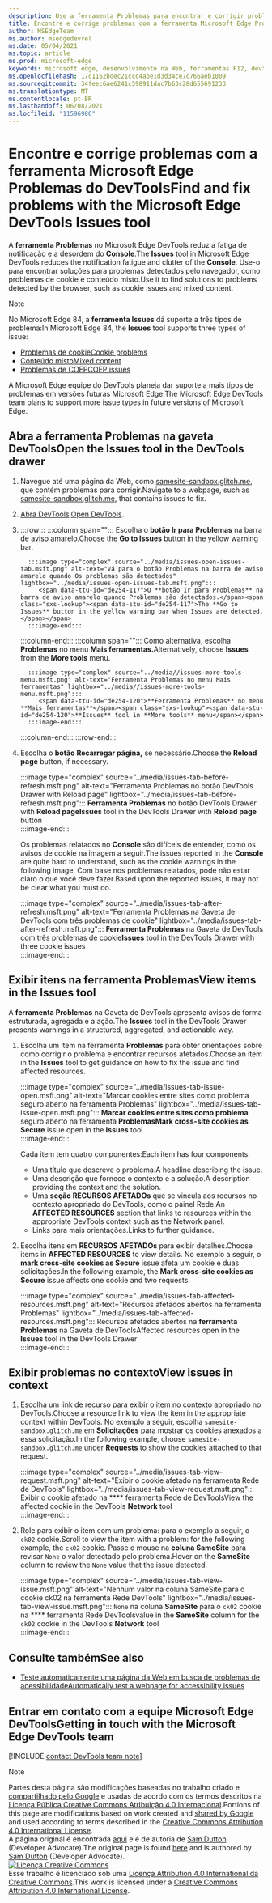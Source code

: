 ```yaml
---
description: Use a ferramenta Problemas para encontrar e corrigir problemas com seu site.
title: Encontre e corrige problemas com a ferramenta Microsoft Edge Problemas do DevTools
author: MSEdgeTeam
ms.author: msedgedevrel
ms.date: 05/04/2021
ms.topic: article
ms.prod: microsoft-edge
keywords: microsoft edge, desenvolvimento na Web, ferramentas F12, devtools
ms.openlocfilehash: 17c1162bdec21ccc4abe1d3d34ce7c766aeb1009
ms.sourcegitcommit: 34feec6ae6241c598911dac7b63c28d655691233
ms.translationtype: MT
ms.contentlocale: pt-BR
ms.lasthandoff: 06/08/2021
ms.locfileid: "11596986"
---
```

<!-- Copyright Sam Dutton 

   Licensed under the Apache License, Version 2.0 (the "License");
   you may not use this file except in compliance with the License.
   You may obtain a copy of the License at

       https://www.apache.org/licenses/LICENSE-2.0

   Unless required by applicable law or agreed to in writing, software
   distributed under the License is distributed on an "AS IS" BASIS,
   WITHOUT WARRANTIES OR CONDITIONS OF ANY KIND, either express or implied.
   See the License for the specific language governing permissions and
   limitations under the License.  -->  
# <a name="find-and-fix-problems-with-the-microsoft-edge-devtools-issues-tool"></a><span data-ttu-id="de254-104">Encontre e corrige problemas com a ferramenta Microsoft Edge Problemas do DevTools</span><span class="sxs-lookup"><span data-stu-id="de254-104">Find and fix problems with the Microsoft Edge DevTools Issues tool</span></span>  

<span data-ttu-id="de254-105">A **ferramenta Problemas** no Microsoft Edge DevTools reduz a fatiga de notificação e a desordem do **Console**.</span><span class="sxs-lookup"><span data-stu-id="de254-105">The **Issues** tool in Microsoft Edge DevTools reduces the notification fatigue and clutter of the **Console**.</span></span>  <span data-ttu-id="de254-106">Use-o para encontrar soluções para problemas detectados pelo navegador, como problemas de cookie e conteúdo misto.</span><span class="sxs-lookup"><span data-stu-id="de254-106">Use it to find solutions to problems detected by the browser, such as cookie issues and mixed content.</span></span>  

> [!NOTE]
> <span data-ttu-id="de254-107">No Microsoft Edge 84, a **ferramenta Issues** dá suporte a três tipos de problema:</span><span class="sxs-lookup"><span data-stu-id="de254-107">In Microsoft Edge 84, the **Issues** tool supports three types of issue:</span></span>  
> *   [<span data-ttu-id="de254-108">Problemas de cookie</span><span class="sxs-lookup"><span data-stu-id="de254-108">Cookie problems</span></span>][MDNSameSiteCookies]  
> *   [<span data-ttu-id="de254-109">Conteúdo misto</span><span class="sxs-lookup"><span data-stu-id="de254-109">Mixed content</span></span>][MDNMixedContent]  
> *   [<span data-ttu-id="de254-110">Problemas de COEP</span><span class="sxs-lookup"><span data-stu-id="de254-110">COEP issues</span></span>][W3CCOEPSpec]
> 
> <span data-ttu-id="de254-111">A Microsoft Edge equipe do DevTools planeja dar suporte a mais tipos de problemas em versões futuras Microsoft Edge.</span><span class="sxs-lookup"><span data-stu-id="de254-111">The Microsoft Edge DevTools team plans to support more issue types in future versions of Microsoft Edge.</span></span>  

## <a name="open-the-issues-tool-in-the-devtools-drawer"></a><span data-ttu-id="de254-112">Abra a ferramenta Problemas na gaveta DevTools</span><span class="sxs-lookup"><span data-stu-id="de254-112">Open the Issues tool in the DevTools drawer</span></span>  

1.  <span data-ttu-id="de254-113">Navegue até uma página da Web, como [samesite-sandbox.glitch.me][GlitchSamesiteSandbox], que contém problemas para corrigir.</span><span class="sxs-lookup"><span data-stu-id="de254-113">Navigate to a webpage, such as [samesite-sandbox.glitch.me][GlitchSamesiteSandbox], that contains issues to fix.</span></span>  
1.  <span data-ttu-id="de254-114">[Abra DevTools][DevtoolsOpen].</span><span class="sxs-lookup"><span data-stu-id="de254-114">[Open DevTools][DevtoolsOpen].</span></span>  
1.  :::row:::
       :::column span="":::
          <span data-ttu-id="de254-115">Escolha o **botão Ir para Problemas** na barra de aviso amarelo.</span><span class="sxs-lookup"><span data-stu-id="de254-115">Choose the **Go to Issues** button in the yellow warning bar.</span></span>  
          
          :::image type="complex" source="../media/issues-open-issues-tab.msft.png" alt-text="Vá para o botão Problemas na barra de aviso amarelo quando Os problemas são detectados" lightbox="../media/issues-open-issues-tab.msft.png":::
             <span data-ttu-id="de254-117">O **botão Ir para Problemas** na barra de aviso amarelo quando Problemas são detectados.</span><span class="sxs-lookup"><span data-stu-id="de254-117">The **Go to Issues** button in the yellow warning bar when Issues are detected.</span></span>  
          :::image-end:::  
       :::column-end:::
       :::column span="":::
          <span data-ttu-id="de254-118">Como alternativa, escolha **Problemas** no menu **Mais ferramentas.**</span><span class="sxs-lookup"><span data-stu-id="de254-118">Alternatively, choose **Issues** from the **More tools** menu.</span></span>  
          
          :::image type="complex" source="../media//issues-more-tools-menu.msft.png" alt-text="Ferramenta Problemas no menu Mais ferramentas" lightbox="../media//issues-more-tools-menu.msft.png":::
             <span data-ttu-id="de254-120">**Ferramenta Problemas** no menu **Mais ferramentas**</span><span class="sxs-lookup"><span data-stu-id="de254-120">**Issues** tool in **More tools** menu</span></span>  
          :::image-end:::  
       :::column-end:::
    :::row-end:::
    
1.  <span data-ttu-id="de254-121">Escolha o **botão Recarregar página,** se necessário.</span><span class="sxs-lookup"><span data-stu-id="de254-121">Choose the **Reload page** button, if necessary.</span></span>  
    
    :::image type="complex" source="../media/issues-tab-before-refresh.msft.png" alt-text="Ferramenta Problemas no botão DevTools Drawer with Reload page" lightbox="../media/issues-tab-before-refresh.msft.png":::
       <span data-ttu-id="de254-123">**Ferramenta Problemas** no botão DevTools Drawer with **Reload page**</span><span class="sxs-lookup"><span data-stu-id="de254-123">**Issues** tool in the DevTools Drawer with **Reload page** button</span></span>  
    :::image-end:::  

    <span data-ttu-id="de254-124">Os problemas relatados no **Console** são difíceis de entender, como os avisos de cookie na imagem a seguir.</span><span class="sxs-lookup"><span data-stu-id="de254-124">The issues reported in the **Console** are quite hard to understand, such as the cookie warnings in the following image.</span></span>  <span data-ttu-id="de254-125">Com base nos problemas relatados, pode não estar claro o que você deve fazer.</span><span class="sxs-lookup"><span data-stu-id="de254-125">Based upon the reported issues, it may not be clear what you must do.</span></span>  
    
    :::image type="complex" source="../media/issues-tab-after-refresh.msft.png" alt-text="Ferramenta Problemas na Gaveta de DevTools com três problemas de cookie" lightbox="../media/issues-tab-after-refresh.msft.png":::
       <span data-ttu-id="de254-127">**Ferramenta Problemas** na Gaveta de DevTools com três problemas de cookie</span><span class="sxs-lookup"><span data-stu-id="de254-127">**Issues** tool in the DevTools Drawer with three cookie issues</span></span>  
    :::image-end:::  
    
## <a name="view-items-in-the-issues-tool"></a><span data-ttu-id="de254-128">Exibir itens na ferramenta Problemas</span><span class="sxs-lookup"><span data-stu-id="de254-128">View items in the Issues tool</span></span>  

<span data-ttu-id="de254-129">A **ferramenta Problemas** na Gaveta de DevTools apresenta avisos de forma estruturada, agregada e a ação.</span><span class="sxs-lookup"><span data-stu-id="de254-129">The **Issues** tool in the DevTools Drawer presents warnings in a structured, aggregated, and actionable way.</span></span>  

1.  <span data-ttu-id="de254-130">Escolha um item na ferramenta **Problemas** para obter orientações sobre como corrigir o problema e encontrar recursos afetados.</span><span class="sxs-lookup"><span data-stu-id="de254-130">Choose an item in the **Issues** tool to get guidance on how to fix the issue and find affected resources.</span></span>  
    
    :::image type="complex" source="../media/issues-tab-issue-open.msft.png" alt-text="Marcar cookies entre sites como problema seguro aberto na ferramenta Problemas" lightbox="../media/issues-tab-issue-open.msft.png":::
       <span data-ttu-id="de254-132">**Marcar cookies entre sites como problema** seguro aberto na ferramenta **Problemas**</span><span class="sxs-lookup"><span data-stu-id="de254-132">**Mark cross-site cookies as Secure** issue open in the **Issues** tool</span></span>  
    :::image-end:::  
    
    <span data-ttu-id="de254-133">Cada item tem quatro componentes:</span><span class="sxs-lookup"><span data-stu-id="de254-133">Each item has four components:</span></span>  
    
    *   <span data-ttu-id="de254-134">Uma título que descreve o problema.</span><span class="sxs-lookup"><span data-stu-id="de254-134">A headline describing the issue.</span></span>  
    *   <span data-ttu-id="de254-135">Uma descrição que fornece o contexto e a solução.</span><span class="sxs-lookup"><span data-stu-id="de254-135">A description providing the context and the solution.</span></span>  
    *   <span data-ttu-id="de254-136">Uma **seção RECURSOS AFETADOs** que se vincula aos recursos no contexto apropriado do DevTools, como o painel Rede.</span><span class="sxs-lookup"><span data-stu-id="de254-136">An **AFFECTED RESOURCES** section that links to resources within the appropriate DevTools context such as the Network panel.</span></span>  
    *   <span data-ttu-id="de254-137">Links para mais orientações.</span><span class="sxs-lookup"><span data-stu-id="de254-137">Links to further guidance.</span></span>  
    
1.  <span data-ttu-id="de254-138">Escolha itens em **RECURSOS AFETADOs** para exibir detalhes.</span><span class="sxs-lookup"><span data-stu-id="de254-138">Choose items in **AFFECTED RESOURCES** to view details.</span></span>  <span data-ttu-id="de254-139">No exemplo a seguir, o **mark cross-site cookies as Secure** issue afeta um cookie e duas solicitações.</span><span class="sxs-lookup"><span data-stu-id="de254-139">In the following example, the **Mark cross-site cookies as Secure** issue affects one cookie and two requests.</span></span>  
    
    :::image type="complex" source="../media/issues-tab-affected-resources.msft.png" alt-text="Recursos afetados abertos na ferramenta Problemas" lightbox="../media/issues-tab-affected-resources.msft.png":::
       <span data-ttu-id="de254-141">Recursos afetados abertos na **ferramenta Problemas** na Gaveta de DevTools</span><span class="sxs-lookup"><span data-stu-id="de254-141">Affected resources open in the **Issues** tool in the DevTools Drawer</span></span>  
    :::image-end:::  
    
## <a name="view-issues-in-context"></a><span data-ttu-id="de254-142">Exibir problemas no contexto</span><span class="sxs-lookup"><span data-stu-id="de254-142">View issues in context</span></span>  

1.  <span data-ttu-id="de254-143">Escolha um link de recurso para exibir o item no contexto apropriado no DevTools.</span><span class="sxs-lookup"><span data-stu-id="de254-143">Choose a resource link to view the item in the appropriate context within DevTools.</span></span>  <span data-ttu-id="de254-144">No exemplo a seguir, escolha `samesite-sandbox.glitch.me` em **Solicitações** para mostrar os cookies anexados a essa solicitação.</span><span class="sxs-lookup"><span data-stu-id="de254-144">In the following example, choose `samesite-sandbox.glitch.me` under **Requests** to show the cookies attached to that request.</span></span>  
    
    :::image type="complex" source="../media/issues-tab-view-request.msft.png" alt-text="Exibir o cookie afetado na ferramenta Rede de DevTools" lightbox="../media/issues-tab-view-request.msft.png":::
       <span data-ttu-id="de254-146">Exibir o cookie afetado na \*\*\*\* ferramenta Rede de DevTools</span><span class="sxs-lookup"><span data-stu-id="de254-146">View the affected cookie in the DevTools **Network** tool</span></span>  
    :::image-end:::  

1.  <span data-ttu-id="de254-147">Role para exibir o item com um problema: para o exemplo a seguir, o `ck02` cookie.</span><span class="sxs-lookup"><span data-stu-id="de254-147">Scroll to view the item with a problem:  for the following example, the `ck02` cookie.</span></span>  <span data-ttu-id="de254-148">Passe o mouse na **coluna SameSite** para revisar `None` o valor detectado pelo problema.</span><span class="sxs-lookup"><span data-stu-id="de254-148">Hover on the **SameSite** column to review the `None` value that the issue detected.</span></span>  
    
    :::image type="complex" source="../media/issues-tab-view-issue.msft.png" alt-text="Nenhum valor na coluna SameSite para o cookie ck02 na ferramenta Rede DevTools" lightbox="../media/issues-tab-view-issue.msft.png":::
       `None` <span data-ttu-id="de254-150">na coluna **SameSite** para o `ck02` cookie na \*\*\*\* ferramenta Rede DevTools</span><span class="sxs-lookup"><span data-stu-id="de254-150">value in the **SameSite** column for the `ck02` cookie in the DevTools **Network** tool</span></span>  
    :::image-end:::  


## <a name="see-also"></a><span data-ttu-id="de254-151">Consulte também</span><span class="sxs-lookup"><span data-stu-id="de254-151">See also</span></span>

* [<span data-ttu-id="de254-152">Teste automaticamente uma página da Web em busca de problemas de acessibilidade</span><span class="sxs-lookup"><span data-stu-id="de254-152">Automatically test a webpage for accessibility issues</span></span>](../accessibility/test-issues-tool.md)


## <a name="getting-in-touch-with-the-microsoft-edge-devtools-team"></a><span data-ttu-id="de254-153">Entrar em contato com a equipe Microsoft Edge DevTools</span><span class="sxs-lookup"><span data-stu-id="de254-153">Getting in touch with the Microsoft Edge DevTools team</span></span>  

[!INCLUDE [contact DevTools team note](../includes/contact-devtools-team-note.md)]  

<!-- links -->  

[DevtoolsOpen]: ../open/index.md "Abra Microsoft Edge DevTools | Microsoft Docs"  

[GlitchSamesiteSandbox]: https://samesite-sandbox.glitch.me "Testes de cookie sameSite | Glitch"  

[MDNSameSiteCookies]: https://developer.mozilla.org/docs/Web/HTTP/Headers/Set-Cookie/SameSite "Cookies sameSite | MDN"  
[MDNMixedContent]: https://developer.mozilla.org/docs/Web/Security/Mixed_content "Conteúdo misto | MDN"  

[W3CCOEPSpec]: https://wicg.github.io/cross-origin-embedder-policy "Política de embedder entre origens | Grupo Community Web Incubator"  

> [!NOTE]
> <span data-ttu-id="de254-159">Partes desta página são modificações baseadas no trabalho criado e [compartilhado pelo Google][GoogleSitePolicies] e usadas de acordo com os termos descritos na [Licença Pública Creative Commons Atribuição 4.0 Internacional][CCA4IL].</span><span class="sxs-lookup"><span data-stu-id="de254-159">Portions of this page are modifications based on work created and [shared by Google][GoogleSitePolicies] and used according to terms described in the [Creative Commons Attribution 4.0 International License][CCA4IL].</span></span>  
> <span data-ttu-id="de254-160">A página original é encontrada [aqui](https://developers.google.com/web/tools/chrome-devtools/issues/index) e é de autoria de [Sam Dutton][SamDutton] \(Developer Advocate\).</span><span class="sxs-lookup"><span data-stu-id="de254-160">The original page is found [here](https://developers.google.com/web/tools/chrome-devtools/issues/index) and is authored by [Sam Dutton][SamDutton] \(Developer Advocate\).</span></span>  
[![Licença Creative Commons][CCby4Image]][CCA4IL]  
<span data-ttu-id="de254-162">Esse trabalho é licenciado sob uma [Licença Attribution 4.0 International da Creative Commons][CCA4IL].</span><span class="sxs-lookup"><span data-stu-id="de254-162">This work is licensed under a [Creative Commons Attribution 4.0 International License][CCA4IL].</span></span>  

[CCA4IL]: https://creativecommons.org/licenses/by/4.0  
[CCby4Image]: https://i.creativecommons.org/l/by/4.0/88x31.png  
[GoogleSitePolicies]: https://developers.google.com/terms/site-policies  
[KayceBasques]: https://developers.google.com/web/resources/contributors#kayce-basques  
[SamDutton]: https://developers.google.com/web/resources/contributors#sam-dutton  
